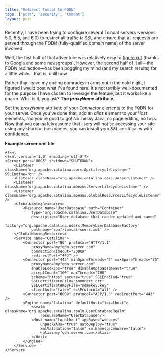 ```yaml
---
title: "Redirect Tomcat to FQDN"
tags: ['post', 'security', 'tomcat']
layout: post
---
```


Recently, I have been trying to configure several Tomcat servers
(versions 5.0, 5.5, and 6.0) to restrict all traffic to SSL and ensure
that all requests are served through the FQDN (fully-qualified domain
name) of the server involved.

Well, the first half of that adventure was relatively easy to [figure
out](http://marc.info/?l=tomcat-user&m=104951559722619&w=2) (thanks to
Google and some newsgroups). However, the second half of it all—the FQDN
redirection—has been boggling my mind (and my search results) for a
little while... that is, until now.<!--more-->

Rather than leave my coding comrades in arms out in the cold night, I
figured I would post what I've found here. It's not terribly
well-documented for the purpose I have chosen to leverage the feature,
but it works like a charm. What is it, you ask? **The *proxyName*
attribute.**

Set the *proxyName* attribute of your *Connector* elements to the FQDN
for your server. Once you've done that, add an *alias* element to your
*Host* elements, and you're good to go! No messy Java, no page editing,
no fuss. Now that you can safely assume that users will not be accessing
your site using any shortcut host names, you can install your SSL
certificates with confidence.

**Example server.xml file:**

    #!xml
    <?xml version='1.0' encoding='utf-8'?>  
    <Server port="8005" shutdown="SHUTDOWN">  
        <Listener className="org.apache.catalina.core.AprLifecycleListener" SSLEngine="on" />  
        <Listener className="org.apache.catalina.core.JasperListener" />  
        <Listener className="org.apache.catalina.mbeans.ServerLifecycleListener" />  
        <Listener className="org.apache.catalina.mbeans.GlobalResourcesLifecycleListener" />  
        <GlobalNamingResources>  
            <Resource name="UserDatabase" auth="Container"  
                type="org.apache.catalina.UserDatabase"  
                description="User database that can be updated and saved"  
                factory="org.apache.catalina.users.MemoryUserDatabaseFactory"  
                pathname="conf/tomcat-users.xml" />  
        </GlobalNamingResources>  
        <Service name="Catalina">  
            <Connector port="80" protocol="HTTP/1.1"  
                proxyName="myfqdn.server.com"  
                connectionTimeout="20000"  
                redirectPort="443" />  
            <Connector port="443" minSpareThreads="5" maxSpareThreads="75"  
                proxyName="myfqdn.server.com"  
                enableLookups="true" disableUploadTimeout="true"  
                acceptCount="100" maxThreads="200"  
                scheme="https" secure="true" SSLEnabled="true"  
                SSLCertificateFile="somecert.crt"  
                SSLCertificateKeyFile="somekey.key"  
                clientAuth="false" sslProtocol="all" />  
            <Connector port="8009" protocol="AJP/1.3" redirectPort="443" />  
            <Engine name="Catalina" defaultHost="localhost">  
                <Realm className="org.apache.catalina.realm.UserDatabaseRealm"  
                    resourceName="UserDatabase"/>  
                <Host name="localhost" appBase="webapps"  
                    unpackWARs="true" autoDeploy="true"  
                    xmlValidation="false" xmlNamespaceAware="false">  
                    <alias>myfqdn.server.com</alias>  
                </Host>  
            </Engine>  
        </Service>  
    </Server>
